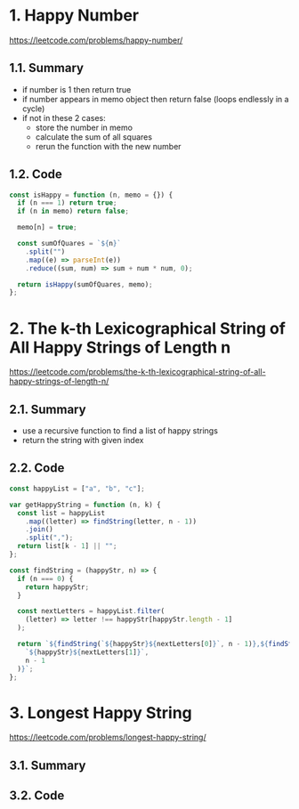 # 1. Happy Number

https://leetcode.com/problems/happy-number/

## 1.1. Summary

- if number is 1 then return true
- if number appears in memo object then return false (loops endlessly in a cycle)
- if not in these 2 cases:
  - store the number in memo
  - calculate the sum of all squares
  - rerun the function with the new number

## 1.2. Code

```js
const isHappy = function (n, memo = {}) {
  if (n === 1) return true;
  if (n in memo) return false;

  memo[n] = true;

  const sumOfQuares = `${n}`
    .split("")
    .map((e) => parseInt(e))
    .reduce((sum, num) => sum + num * num, 0);

  return isHappy(sumOfQuares, memo);
};
```

# 2. The k-th Lexicographical String of All Happy Strings of Length n

https://leetcode.com/problems/the-k-th-lexicographical-string-of-all-happy-strings-of-length-n/

## 2.1. Summary

- use a recursive function to find a list of happy strings
- return the string with given index

## 2.2. Code

```js
const happyList = ["a", "b", "c"];

var getHappyString = function (n, k) {
  const list = happyList
    .map((letter) => findString(letter, n - 1))
    .join()
    .split(",");
  return list[k - 1] || "";
};

const findString = (happyStr, n) => {
  if (n === 0) {
    return happyStr;
  }

  const nextLetters = happyList.filter(
    (letter) => letter !== happyStr[happyStr.length - 1]
  );

  return `${findString(`${happyStr}${nextLetters[0]}`, n - 1)},${findString(
    `${happyStr}${nextLetters[1]}`,
    n - 1
  )}`;
};
```

# 3. Longest Happy String

https://leetcode.com/problems/longest-happy-string/

## 3.1. Summary

## 3.2. Code

```js

```
